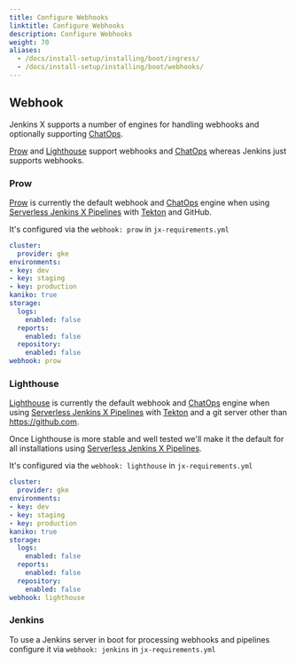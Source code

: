 ```yaml
---
title: Configure Webhooks
linktitle: Configure Webhooks
description: Configure Webhooks
weight: 70
aliases:
  - /docs/install-setup/installing/boot/ingress/
  - /docs/install-setup/installing/boot/webhooks/
---
```


## Webhook

Jenkins X supports a number of engines for handling webhooks and optionally supporting [ChatOps](/docs/resources/faq/using/chatops/).

[Prow](/docs/reference/components/prow/) and [Lighthouse](/architecture/lighthouse/) support webhooks and [ChatOps](/docs/resources/faq/using/chatops/) whereas Jenkins just supports webhooks.

### Prow

[Prow](/docs/reference/components/prow/) is currently the default webhook and [ChatOps](/docs/resources/faq/using/chatops/) engine when using [Serverless Jenkins X Pipelines](/about/concepts/jenkins-x-pipelines/) with [Tekton](https://tekton.dev/) and GitHub.

It's configured via the `webhook: prow` in `jx-requirements.yml`

```yaml
cluster:
  provider: gke
environments:
- key: dev
- key: staging
- key: production
kaniko: true
storage:
  logs:
    enabled: false
  reports:
    enabled: false
  repository:
    enabled: false
webhook: prow
```

### Lighthouse

[Lighthouse](/architecture/lighthouse/) is currently the default webhook and [ChatOps](/docs/resources/faq/using/chatops/) engine when using [Serverless Jenkins X Pipelines](/about/concepts/jenkins-x-pipelines/) with [Tekton](https://tekton.dev/) and a git server other than https://github.com.

Once Lighthouse is more stable and well tested we'll make it the default for all installations using [Serverless Jenkins X Pipelines](/about/concepts/jenkins-x-pipelines/).

It's configured via the `webhook: lighthouse` in `jx-requirements.yml`

```yaml
cluster:
  provider: gke
environments:
- key: dev
- key: staging
- key: production
kaniko: true
storage:
  logs:
    enabled: false
  reports:
    enabled: false
  repository:
    enabled: false
webhook: lighthouse
```

### Jenkins

To use a Jenkins server in boot for processing webhooks and pipelines configure it via `webhook: jenkins` in `jx-requirements.yml`
